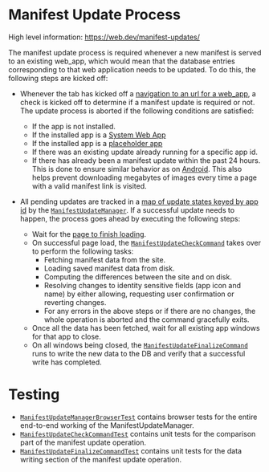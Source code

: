# Manifest Update Process

High level information: https://web.dev/manifest-updates/

The manifest update process is required whenever a new manifest is served to an existing web_app, which would mean that the database entries corresponding to that web application needs to be updated. To do this, the following steps are kicked off:

- Whenever the tab has kicked off a [navigation to an url for a web_app][1], a check is kicked off to determine if a manifest update is required or not. The update process is aborted if the following conditions are satisfied:

    - If the app is not installed.
    - If the installed app is a [System Web App][2]
    - If the installed app is a [placeholder app][3]
    - If there was an existing update already running for a specific app id.
    - If there has already been a manifest update within the past 24 hours. This is done to ensure similar behavior as on [Android][4].
    This also helps prevent downloading megabytes of images every time a page with a valid manifest link is visited.
- All pending updates are tracked in a [map of update states keyed by app id][5] by the [`ManifestUpdateManager`][6]. If a successful update needs to happen, the process goes ahead by executing the following steps:

    - Wait for the [page to finish loading][7].
    - On successful page load, the [`ManifestUpdateCheckCommand`][8] takes over to perform the following tasks:
      - Fetching manifest data from the site.
      - Loading saved manifest data from disk.
      - Computing the differences between the site and on disk.
      - Resolving changes to identity sensitive fields (app icon and name) by either allowing, requesting user confirmation or reverting changes.
      - For any errors in the above steps or if there are no changes, the whole operation is aborted and the command gracefully exits.
    - Once all the data has been fetched, wait for all existing app windows for that app to close.
    - On all windows being closed, the [`ManifestUpdateFinalizeCommand`][9] runs to write the new data to the DB and verify that a successful write has completed.

# Testing

- [`ManifestUpdateManagerBrowserTest`][10] contains browser tests for the entire end-to-end working of the ManifestUpdateManager.
- [`ManifestUpdateCheckCommandTest`][11] contains unit tests for the comparison part of the manifest update operation.
- [`ManifestUpdateFinalizeCommandTest`][12] contains unit tests for the data writing section of the manifest update operation.


[1]: https://source.chromium.org/search?q=WebAppTabHelper::PrimaryPageChanged
[2]: https://source.chromium.org/search?q=SystemWebAppManager
[3]: https://source.chromium.org/search?q=Placeholder%20f:webapps%2Fconcepts.md
[4]: https://source.chromium.org/search?q=WebAppDataStorage.java%20UPDATE_INTERVAL
[5]: https://source.chromium.org/search?q=manifest_update_manager.h%20update_stages_
[6]: https://source.chromium.org/chromium/chromium/src/+/main:chrome/browser/web_applications/manifest_update_manager.h
[7]: https://source.chromium.org/search?q=ManifestUpdateManager%20PreUpdateWebContentsObserver&sq=
[8]: https://source.chromium.org/search?q=ManifestUpdateCheckCommand
[9]: https://source.chromium.org/search?q=ManifestUpdateFinalizeCommand
[10]: https://source.chromium.org/search?q=ManifestUpdateManagerBrowserTest
[11]: https://source.chromium.org/search?q=ManifestUpdateCheckCommandTest&sq=
[12]: https://source.chromium.org/search?q=ManifestUpdateFinalizeCommandTest
